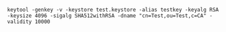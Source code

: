     keytool -genkey -v -keystore test.keystore -alias testkey -keyalg RSA -keysize 4096 -sigalg SHA512withRSA -dname "cn=Test,ou=Test,c=CA" -validity 10000